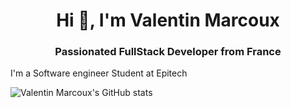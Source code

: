 <h1 align="center">Hi 👋, I'm Valentin Marcoux</h1>
<h3 align="center">Passionated FullStack Developer from France</h3>
<p>I'm a Software engineer Student at Epitech

![Valentin Marcoux's GitHub stats](https://github-readme-stats.vercel.app/api?username=valentinmodding&show_icons=true)
